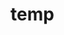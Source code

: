 # temp

































































































































































































































































































































































































































































































































































